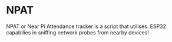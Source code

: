 # NPAT
NPAT or Near Pi Attendance tracker is a script that utilises. ESP32 capabilies in sniffing network probes from nearby devices!
